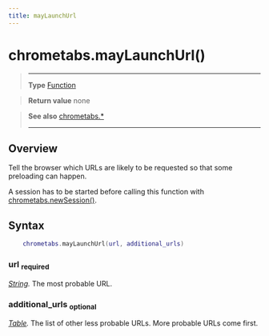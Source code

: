 ```yaml
---
title: mayLaunchUrl
---
```

# chrometabs.mayLaunchUrl()

> --------------------- ------------------------------------------------------------------------------------------
> __Type__              [Function](https://docs.coronalabs.com/api/type/Function.html)

> __Return value__      none

> __See also__          [chrometabs.*](/plugin/chrometabs/)
> --------------------- ------------------------------------------------------------------------------------------

## Overview

Tell the browser which URLs are likely to be requested so that some preloading can happen.

A session has to be started before calling this function with [chrometabs.newSession()](/plugin/chrometabs/newSession).

## Syntax
```lua
	chrometabs.mayLaunchUrl(url, additional_urls)
```

### url <sub>required</sub>
_[String](https://docs.coronalabs.com/api/type/String.html)._ The most probable URL.

### additional_urls <sub>optional</sub>
_[Table](https://docs.coronalabs.com/api/type/Table.html)._ The list of other less probable URLs. More probable URLs come first.